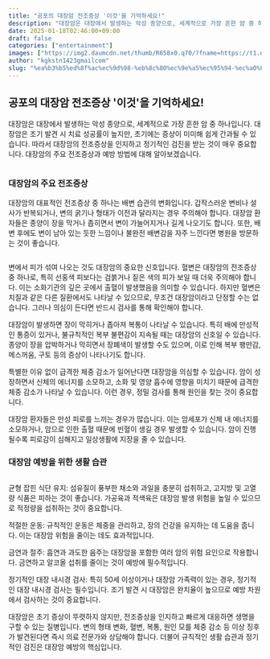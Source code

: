 ```yaml
---
title: "공포의 대장암 전조증상 '이것'을 기억하세요!"
description: "대장암은 대장에서 발생하는 악성 종양으로, 세계적으로 가장 흔한 암 중 하나입니다. 대장암은 조기 발견 시 치료 성공률이 높지만, 초기에는 증상이 미미해 쉽게 간과될 수 있습니다. 따라서 대장암의 전조증상을 인지하고 정기적인 검진을 받는 것이 매우 중요합니다. 대장암의"
date: 2025-01-18T02:46:00+09:00
draft: false
categories: ["entertainment"]
images: ["https://img2.daumcdn.net/thumb/R658x0.q70/?fname=https://t1.daumcdn.net/news/202410/04/starpick/20241004130002085qipk.jpg", "https://img4.daumcdn.net/thumb/R658x0.q70/?fname=https://t1.daumcdn.net/news/202410/04/starpick/20241004130002254pxzz.jpg", "https://img3.daumcdn.net/thumb/R658x0.q70/?fname=https://t1.daumcdn.net/news/202410/04/starpick/20241004130002398wpde.jpg"]
author: "kgkstn1423gmailcom"
slug: "%ea%b3%b5%ed%8f%ac%ec%9d%98-%eb%8c%80%ec%9e%a5%ec%95%94-%ec%a0%84%ec%a1%b0%ec%a6%9d%ec%83%81-%ec%9d%b4%ea%b2%83%ec%9d%84-%ea%b8%b0%ec%96%b5%ed%95%98%ec%84%b8%ec%9a%94"
---
```


<h2 >공포의 대장암 전조증상 '이것'을 기억하세요!</h2> <p>대장암은 대장에서 발생하는 악성 종양으로, 세계적으로 가장 흔한 암 중 하나입니다. 대장암은 조기 발견 시 치료 성공률이 높지만, 초기에는 증상이 미미해 쉽게 간과될 수 있습니다. 따라서 대장암의 전조증상을 인지하고 정기적인 검진을 받는 것이 매우 중요합니다. 대장암의 주요 전조증상과 예방 방법에 대해 알아보겠습니다.</p> <figure ><img src="https://img2.daumcdn.net/thumb/R658x0.q70/?fname=https://t1.daumcdn.net/news/202410/04/starpick/20241004130002085qipk.jpg" alt=""/></figure> <h3 >대장암의 주요 전조증상</h3> <p>대장암의 대표적인 전조증상 중 하나는 배변 습관의 변화입니다. 갑작스러운 변비나 설사가 반복되거나, 변의 굵기나 형태가 이전과 달라지는 경우 주의해야 합니다. 대장암 환자들은 종양이 장을 막거나 좁히면서 변이 가늘어지거나 길게 나오기도 합니다. 또한, 배변 후에도 변이 남아 있는 듯한 느낌이나 불완전 배변감을 자주 느낀다면 병원을 방문하는 것이 좋습니다.</p> <figure ><img src="https://img4.daumcdn.net/thumb/R658x0.q70/?fname=https://t1.daumcdn.net/news/202410/04/starpick/20241004130002254pxzz.jpg" alt=""/></figure> <p>변에서 피가 섞여 나오는 것도 대장암의 중요한 신호입니다. 혈변은 대장암의 전조증상 중 하나로, 특히 선홍색 피보다는 검붉거나 짙은 색의 피가 보일 때 더욱 주의해야 합니다. 이는 소화기관의 깊은 곳에서 출혈이 발생했음을 의미할 수 있습니다. 하지만 혈변은 치질과 같은 다른 질환에서도 나타날 수 있으므로, 무조건 대장암이라고 단정할 수는 없습니다. 그러나 의심이 든다면 반드시 검사를 통해 확인해야 합니다.</p> <p>대장암이 발생하면 장이 막히거나 좁아져 복통이 나타날 수 있습니다. 특히 배에 만성적인 통증이 있거나, 불규칙적인 복부 불편감이 지속될 때는 대장암의 신호일 수 있습니다. 종양이 장을 압박하거나 막히면서 장폐색이 발생할 수도 있으며, 이로 인해 복부 팽만감, 메스꺼움, 구토 등의 증상이 나타나기도 합니다.</p> <p>특별한 이유 없이 급격한 체중 감소가 일어난다면 대장암을 의심할 수 있습니다. 암이 성장하면서 신체의 에너지를 소모하고, 소화 및 영양 흡수에 영향을 미치기 때문에 급격한 체중 감소가 나타날 수 있습니다. 이런 경우, 정밀 검사를 통해 원인을 찾는 것이 중요합니다.</p> <p>대장암 환자들은 만성 피로를 느끼는 경우가 많습니다. 이는 암세포가 신체 내 에너지를 소모하거나, 암으로 인한 출혈 때문에 빈혈이 생길 경우 발생할 수 있습니다. 암이 진행될수록 피로감이 심해지고 일상생활에 지장을 줄 수 있습니다.</p> <h3 >대장암 예방을 위한 생활 습관</h3> <figure ><img src="https://img3.daumcdn.net/thumb/R658x0.q70/?fname=https://t1.daumcdn.net/news/202410/04/starpick/20241004130002398wpde.jpg" alt=""/></figure> <p>균형 잡힌 식단 유지: 섬유질이 풍부한 채소와 과일을 충분히 섭취하고, 고지방 및 고열량 식품은 피하는 것이 좋습니다. 가공육과 적색육은 대장암 발생 위험을 높일 수 있으므로 적정량을 섭취하는 것이 중요합니다.</p> <p>적절한 운동: 규칙적인 운동은 체중을 관리하고, 장의 건강을 유지하는 데 도움을 줍니다. 이는 대장암 위험을 줄이는 데도 효과적입니다.</p> <p>금연과 절주: 흡연과 과도한 음주는 대장암을 포함한 여러 암의 위험 요인으로 작용합니다. 금연하고 알코올 섭취를 줄이는 것이 예방에 필수적입니다.</p> <p>정기적인 대장 내시경 검사: 특히 50세 이상이거나 대장암 가족력이 있는 경우, 정기적인 대장 내시경 검사는 필수입니다. 조기 발견 시 대장암은 완치율이 높으므로 예방 차원에서 검사하는 것이 중요합니다.</p> <p>대장암은 초기 증상이 뚜렷하지 않지만, 전조증상을 인지하고 빠르게 대응하면 생명을 구할 수 있는 질병입니다. 변의 형태 변화, 혈변, 복통, 원인 모를 체중 감소 등 이상 징후가 발견된다면 즉시 의료 전문가와 상담해야 합니다. 더불어 규칙적인 생활 습관과 정기적인 검진은 대장암 예방의 핵심입니다.</p>